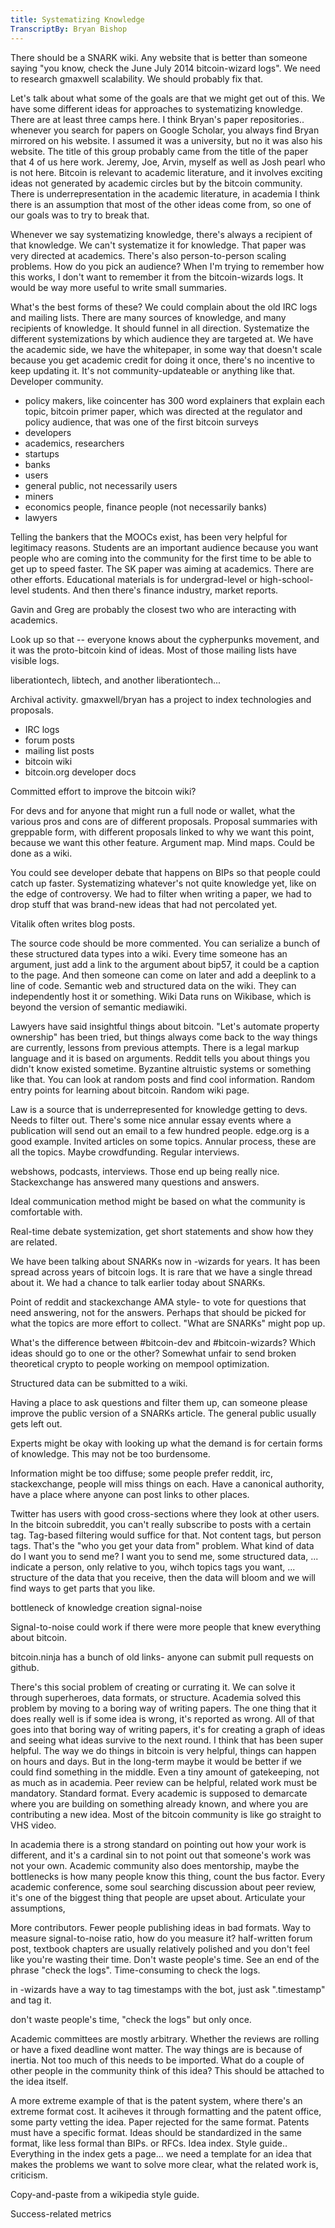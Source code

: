 ```yaml
---
title: Systematizing Knowledge
TranscriptBy: Bryan Bishop
---
```



There should be a SNARK wiki. Any website that is better than someone saying "you know, check the June July 2014 bitcoin-wizard logs". We need to research gmaxwell scalability. We should probably fix that.

Let's talk about what some of the goals are that we might get out of this. We have some different ideas for approaches to systematizing knowledge. There are at least three camps here. I think Bryan's paper repositories.. whenever you search for papers on Google Scholar, you always find Bryan mirrored on his website. I assumed it was a university, but no it was also his website. The title of this group probably came from the title of the paper that 4 of us here work. Jeremy, Joe, Arvin, myself as well as Josh pearl who is not here. Bitcoin is relevant to academic literature, and it involves exciting ideas not generated by academic circles but by the bitcoin community. There is underrepresentation in the academic literature, in academia I think there is an assumption that most of the other ideas come from, so one of our goals was to try to break that.

Whenever we say systematizing knowledge, there's always a recipient of that knowledge. We can't systematize it for knowledge. That paper was very directed at academics. There's also person-to-person scaling problems. How do you pick an audience? When I'm trying to remember how this works, I don't want to remember it from the bitcoin-wizards logs. It would be way more useful to write small summaries.

What's the best forms of these? We could complain about the old IRC logs and mailing lists. There are many sources of knowledge, and many recipients of knowledge. It should funnel in all direction. Systematize the different systemizations by which audience they are targeted at. We have the academic side, we have the whitepaper, in some way that doesn't scale because you get academic credit for doing it once, there's no incentive to keep updating it. It's not community-updateable or anything like that. Developer community.

- policy makers, like coincenter has 300 word explainers that explain each topic, bitcoin primer paper, which was directed at the regulator and policy audience, that was one of the first bitcoin surveys
- developers
- academics, researchers
- startups
- banks
- users
- general public, not necessarily users
- miners
- economics people, finance people (not necessarily banks)
- lawyers

Telling the bankers that the MOOCs exist, has been very helpful for legitimacy reasons. Students are an important audience because you want people who are coming into the community for the first time to be able to get up to speed faster. The SK paper was aiming at academics. There are other efforts. Educational materials is for undergrad-level or high-school-level students. And then there's finance industry, market reports. 

Gavin and Greg are probably the closest two who are interacting with academics. 

Look up so that -- everyone knows about the cypherpunks movement, and it was the proto-bitcoin kind of ideas. Most of those mailing lists have visible logs. 

liberationtech, libtech, and another liberationtech... 

Archival activity. gmaxwell/bryan has a project to index technologies and proposals.

* IRC logs
* forum posts
* mailing list posts
* bitcoin wiki
* bitcoin.org developer docs

Committed effort to improve the bitcoin wiki?

For devs and for anyone that might run a full node or wallet, what the various pros and cons are of different proposals. Proposal summaries with greppable form, with different proposals linked to why we want this point, because we want this other feature. Argument map. Mind maps. Could be done as a wiki.

You could see developer debate that happens on BIPs so that people could catch up faster. Systematizing whatever's not quite knowledge yet, like on the edge of controversy. We had to filter when writing a paper, we had to drop stuff that was brand-new ideas that had not percolated yet. 

Vitalik often writes blog posts.

The source code should be more commented. You can serialize a bunch of these structured data types into a wiki. Every time someone has an argument, just add a link to the argument about bip57, it could be a caption to the page. And then someone can come on later and add a deeplink to a line of code. Semantic web and structured data on the wiki. They can independently host it or something. Wiki Data runs on Wikibase, which is beyond the version of semantic mediawiki.

Lawyers have said insightful things about bitcoin. "Let's automate property ownership" has been tried, but things always come back to the way things are currently, lessons from previous attempts. There is a legal markup language and it is based on arguments. Reddit tells you about things you didn't know existed sometime. Byzantine altruistic systems or something like that. You can look at random posts and find cool information. Random entry points for learning about bitcoin. Random wiki page.

Law is a source that is underrepresented for knowledge getting to devs. Needs to filter out. There's some nice annular essay events where a publication will send out an email to a few hundred people. edge.org is a good example. Invited articles on some topics. Annular process, these are all the topics. Maybe crowdfunding. Regular interviews.

webshows, podcasts, interviews. Those end up being really nice. Stackexchange has answered many questions and answers.

Ideal communication method might be based on what the community is comfortable with.

Real-time debate systemization, get short statements and show how they are related.

We have been talking about SNARKs now in -wizards for years. It has been spread across years of bitcoin logs. It is rare that we have a single thread about it. We had a chance to talk earlier today about SNARKs.

Point of reddit and stackexchange AMA style- to vote for questions that need answering, not for the answers. Perhaps that should be picked for what the topics are more effort to collect. "What are SNARKs" might pop up.

What's the difference between #bitcoin-dev and #bitcoin-wizards? Which ideas should go to one or the other? Somewhat unfair to send broken theoretical crypto to people working on mempool optimization.

Structured data can be submitted to a wiki.

Having a place to ask questions and filter them up, can someone please improve the public version of a SNARKs article. The general public usually gets left out.

Experts might be okay with looking up what the demand is for certain forms of knowledge. This may not be too burdensome.

Information might be too diffuse; some people prefer reddit, irc, stackexchange, people will miss things on each. Have a canonical authority, have a place where anyone can post links to other places.

Twitter has users with good cross-sections where they look at other users. In the bitcoin subreddit, you can't really subscribe to posts with a certain tag. Tag-based filtering would suffice for that. Not content tags, but person tags. That's the "who you get your data from" problem. What kind of data do I want you to send me? I want you to send me, some structured data, ... indicate a person, only relative to you, wihch topics tags you want, ... structure of the data that you receive, then the data will bloom and we will find ways to get parts that you like.

bottleneck of knowledge creation
signal-noise

Signal-to-noise could work if there were more people that knew everything about bitcoin.

bitcoin.ninja has a bunch of old links- anyone can submit pull requests on github.

There's this social problem of creating or currating it. We can solve it through superheroes, data formats, or structure. Academia solved this problem by moving to a boring way of writing papers. The one thing that it does really well is if some idea is wrong, it's reported as wrong. All of that goes into that boring way of writing papers, it's for creating a graph of ideas and seeing what ideas survive to the next round. I think that has been super helpful. The way we do things in bitcoin is very helpful, things can happen on hours and days. But in the long-term maybe it would be better if we could find something in the middle. Even a tiny amount of gatekeeping, not as much as in academia. Peer review can be helpful, related work must be mandatory. Standard format. Every academic is supposed to demarcate where you are building on something already known, and where you are contributing a new idea. Most of the bitcoin community is like go straight to VHS video.

In academia there is a strong standard on pointing out how your work is different, and it's a cardinal sin to not point out that someone's work was not your own. Academic community also does mentorship, maybe the bottlenecks is how many people know this thing, count the bus factor. Every academic conference, some soul searching discussion about peer review, it's one of the biggest thing that people are upset about. Articulate your assumptions,

More contributors. Fewer people publishing ideas in bad formats. Way to measure signal-to-noise ratio, how do you measure it? half-written forum post, textbook chapters are usually relatively polished and you don't feel like you're wasting their time. Don't waste people's time. See an end of the phrase "check the logs". Time-consuming to check the logs.

in -wizards have a way to tag timestamps with the bot, just ask ".timestamp" and tag it.

don't waste people's time, "check the logs" but only once.

Academic committees are mostly arbitrary. Whether the reviews are rolling or have a fixed deadline wont matter. The way things are is because of inertia. Not too much of this needs to be imported. What do a couple of other people in the community think of this idea? This should be attached to the idea itself.

A more extreme example of that is the patent system, where there's an extreme format cost. It aciheves it through formatting and the patent office, some party vetting the idea. Paper rejected for the same format. Patents must have a specific format. Ideas should be standardized in the same format, like less formal than BIPs. or RFCs. Idea index. Style guide.. Everything in the index gets a page... we need a template for an idea that makes the problems we want to solve more clear, what the related work is, criticism.

Copy-and-paste from a wikipedia style guide.

Success-related metrics
